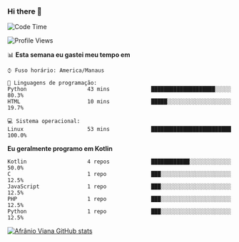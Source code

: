 ### Hi there 👋

<!--
**afranio-viana/afranio-viana** is a ✨ _special_ ✨ repository because its `README.md` (this file) appears on your GitHub profile.

Here are some ideas to get you started:

- 🔭 I’m currently working on ...
- 🌱 I’m currently learning ...
- 👯 I’m looking to collaborate on ...
- 🤔 I’m looking for help with ...
- 💬 Ask me about ...
- 📫 How to reach me: ...
- 😄 Pronouns: ...
- ⚡ Fun fact: ...
-->
<!--START_SECTION:waka-->
![Code Time](http://img.shields.io/badge/Code%20Time-24%20hrs%207%20mins-blue)

![Profile Views](http://img.shields.io/badge/Visualizac%C3%B5es%20do%20perfil-0-blue)

📊 **Esta semana eu gastei meu tempo em** 

```text
⌚︎ Fuso horário: America/Manaus

💬 Linguagens de programação: 
Python                   43 mins             ████████████████████░░░░░   80.3% 
HTML                     10 mins             █████░░░░░░░░░░░░░░░░░░░░   19.7%

💻 Sistema operacional: 
Linux                    53 mins             █████████████████████████   100.0%

```

**Eu geralmente programo em Kotlin** 

```text
Kotlin                   4 repos             ████████████░░░░░░░░░░░░░   50.0% 
C                        1 repo              ███░░░░░░░░░░░░░░░░░░░░░░   12.5% 
JavaScript               1 repo              ███░░░░░░░░░░░░░░░░░░░░░░   12.5% 
PHP                      1 repo              ███░░░░░░░░░░░░░░░░░░░░░░   12.5% 
Python                   1 repo              ███░░░░░░░░░░░░░░░░░░░░░░   12.5%

```



<!--END_SECTION:waka-->
[![Afrânio Viana GitHub stats](https://github-readme-stats.vercel.app/api?username=afranio-viana)](https://github.com/anuraghazra/github-readme-stats)

